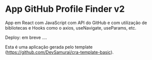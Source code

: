 # App GitHub Profile Finder v2

App em React com JavaScript com API do GitHub e com utilização de bibliotecas e Hooks como o axios, useNavigate, useParams, etc.

Deploy: em breve
....

Esta é uma aplicação gerada pelo template (https://github.com/DevSamurai/cra-template-basic).
